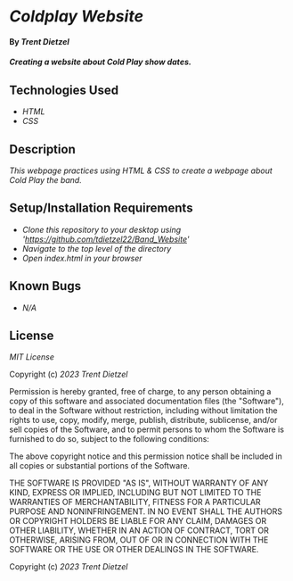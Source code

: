 # _Coldplay Website_

#### By _**Trent Dietzel**_

#### _Creating a website about Cold Play show dates._

## Technologies Used

* _HTML_
* _CSS_

## Description

_This webpage practices using HTML & CSS to create a webpage about Cold Play the band._

## Setup/Installation Requirements

* _Clone this repository to your desktop using 'https://github.com/tdietzel22/Band_Website'_
* _Navigate to the top level of the directory_
* _Open index.html in your browser_

## Known Bugs

* _N/A_

## License

_MIT License_

Copyright (c) _2023 Trent Dietzel_

Permission is hereby granted, free of charge, to any person obtaining a copy of this software and associated documentation files (the "Software"), to deal in the Software without restriction, including without limitation the rights to use, copy, modify, merge, publish, distribute, sublicense, and/or sell copies of the Software, and to permit persons to whom the Software is furnished to do so, subject to the following conditions:

The above copyright notice and this permission notice shall be included in all copies or substantial portions of the Software.

THE SOFTWARE IS PROVIDED "AS IS", WITHOUT WARRANTY OF ANY KIND, EXPRESS OR IMPLIED, INCLUDING BUT NOT LIMITED TO THE WARRANTIES OF MERCHANTABILITY, FITNESS FOR A PARTICULAR PURPOSE AND NONINFRINGEMENT. IN NO EVENT SHALL THE AUTHORS OR COPYRIGHT HOLDERS BE LIABLE FOR ANY CLAIM, DAMAGES OR OTHER LIABILITY, WHETHER IN AN ACTION OF CONTRACT, TORT OR OTHERWISE, ARISING FROM, OUT OF OR IN CONNECTION WITH THE SOFTWARE OR THE USE OR OTHER DEALINGS IN THE SOFTWARE.

Copyright (c) _2023 Trent Dietzel_